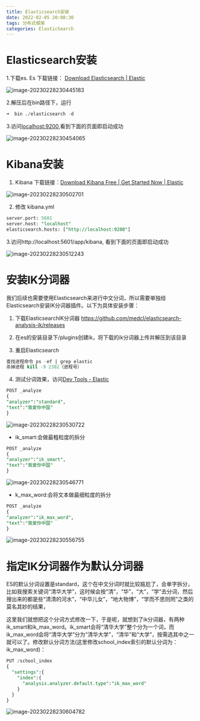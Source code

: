 ```yaml
---
title: Elasticsearch安装
date: 2022-02-05 20:08:30
tags: 分布式框架
categories: ElasticSearch
---
```


# Elasticsearch安装

1.下载es.  Es 下载链接： [Download Elasticsearch | Elastic](https://www.elastic.co/cn/downloads/elasticsearch)

![image-20230228230445183](https://panyuro.oss-cn-beijing.aliyuncs.com/image-20230228230445183.png)

2.解压后在bin路径下，运行

```sql
➜  bin ./elasticsearch -d
```

3.访问[localhost:9200](http://localhost:9200/),看到下面的页面即启动成功

![image-20230228230454065](https://panyuro.oss-cn-beijing.aliyuncs.com/image-20230228230454065.png)

# Kibana安装

1. Kibana 下载链接：[Download Kibana Free | Get Started Now | Elastic](https://www.elastic.co/cn/downloads/kibana)

![image-20230228230502701](https://panyuro.oss-cn-beijing.aliyuncs.com/image-20230228230502701.png)

2. 修改 kibana.yml 

```sql
server.port: 5601
server.host: "localhost"
elasticsearch.hosts: ["http://localhost:9200"]
```

3.访问http://localhost:5601/app/kibana, 看到下面的页面即启动成功

![image-20230228230512243](https://panyuro.oss-cn-beijing.aliyuncs.com/image-20230228230512243.png)

# 安装IK分词器

我们后续也需要使用Elasticsearch来进行中文分词，所以需要单独给Elasticsearch安装IK分词器插件。以下为具体安装步骤：

1. 下载ElasticsearchIK分词器 https://github.com/medcl/elasticsearch-analysis-ik/releases

2.  在es的安装目录下/plugins创建ik，将下载的ik分词器上传并解压到该目录

3.  重启Elasticsearch

   ```sql
   查找进程命令 ps -ef | grep elastic
   杀掉进程 kill -9 2382（进程号）
   ```

4.  测试分词效果，访问[Dev Tools - Elastic](http://localhost:5601/app/dev_tools#/console)

   ```sql
   POST _analyze
   {
   "analyzer":"standard",
   "text":"我爱你中国"
   }
   ```

   ![image-20230228230530722](https://panyuro.oss-cn-beijing.aliyuncs.com/image-20230228230530722.png)

   

   - ik_smart:会做最粗粒度的拆分

   ```sql
   POST _analyze
   {
   "analyzer":"ik_smart",
   "text":"我爱你中国"
   }
   ```

   ![image-20230228230546771](https://panyuro.oss-cn-beijing.aliyuncs.com/image-20230228230546771.png)

   - k_max_word:会将文本做最细粒度的拆分

   ```sql
   POST _analyze
   {
   "analyzer":"ik_max_word",
   "text":"我爱你中国"
   }
   ```

   ![image-20230228230556755](https://panyuro.oss-cn-beijing.aliyuncs.com/image-20230228230556755.png)

   

# 指定IK分词器作为默认分词器

​        ES的默认分词设置是standard，这个在中文分词时就比较尴尬了，会单字拆分，比如我搜索关键词“清华大学”，这时候会按“清”，“华”，“大”，“学”去分词，然后搜出来的都是些“清清的河水”，“中华儿女”，“地大物博”，“学而不思则罔”之类的莫名其妙的结果，

​        这里我们就想把这个分词方式修改一下，于是呢，就想到了ik分词器，有两种ik_smart和ik_max_word。ik_smart会将“清华大学”整个分为一个词，而ik_max_word会将“清华大学”分为“清华大学”，“清华”和“大学”，按需选其中之一就可以了。修改默认分词方法(这里修改school_index索引的默认分词为：ik_max_word)：

```sql
PUT /school_index
{
  "settings":{
    "index":{
      "analysis.analyzer.default.type":"ik_max_word"
    }
  }
}
```

![image-20230228230604782](https://panyuro.oss-cn-beijing.aliyuncs.com/image-20230228230604782.png)
